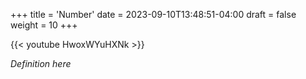 +++
title = 'Number'
date = 2023-09-10T13:48:51-04:00
draft = false
weight = 10
+++

{{< youtube HwoxWYuHXNk >}}

*Definition here*